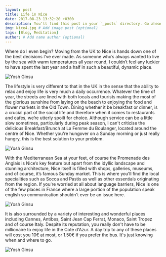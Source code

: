 ```yaml
---
layout: post
title: Life in Nice
date: 2017-08-23 13:32:20 +0300
description: You’ll find this post in your `_posts` directory. Go ahead and edit it and re-build the site to see your changes. # Add post description (optional)
img: Nice4.jpg # Add image post (optional)
tags: [Blog, Meditation]
author: # Add name author (optional)
---
```

Where do I even begin? Moving from the UK to Nice is hands down one of the best decisions I’ve ever made. As someone who’s always wanted to live by the sea with warm temperatures all year round, I couldn’t feel any luckier to have spent the last year and a half in such a beautiful, dynamic place.

![Yosh Ginsu]({{site.baseurl}}/assets/img/Nice.jpg)

The lifestyle is very different to that in the UK in the sense that the ability to relax and enjoy life is very much a daily occurrence. Whatever the time of year, the streets are lined with both locals and tourists making the most of the glorious sunshine from laying on the beach to  enjoying the food and flower markets in the Old Town. Dining whether it be breakfast or dinner, is a crucial part of the social life and therefore when it comes to restaurants and cafes, we’re utterly spoilt for choice. Although service can be a little slow sometimes, particularly during peak season, I can't criticise the delicious Breakfast/Brunch at La Femme du Boulanger, located around the centre of Nice. Whether you're hungover on a Sunday morning or just really hungry, this is the best solution to your problem.

![Yosh Ginsu]({{site.baseurl}}/assets/img/Lafemme2.jpg)

With the Mediterranean Sea at your feet, of course the Promenade des Anglais is Nice’s key feature but apart from the idyllic landscape and stunning architecture, Nice itself is filled with shops, galleries, museums, and of course, it’s famous Sunday market. This is where you'll find the local specialities such as Socca and Pastis as well as other essentials originating from the region. If you're worried at all about language barriers, Nice is one of the few places in France where a large portion of the population speak english so communication shouldn't ever be an issue here.

![Yosh Ginsu]({{site.baseurl}}/assets/img/Plongeoir.jpg)

It is also surrounded by a variety of interesting and wonderful places including Cannes, Antibes, Saint Jean Cap Ferrat, Monaco, Saint Tropez and of course Italy. Despite its reputation, you really don't have to be millionaire to enjoy life in the Cote d'Azur. A day trip to any of these places will cost you 10€ at most, or 1.50€ if you prefer the bus. It's just knowing when and where to go.

![Yosh Ginsu]({{site.baseurl}}/assets/img/NiceSunset2.jpg)


[jekyll-docs]: https://jekyllrb.com/docs/home
[jekyll-gh]:   https://github.com/jekyll/jekyll
[jekyll-talk]: https://talk.jekyllrb.com/
